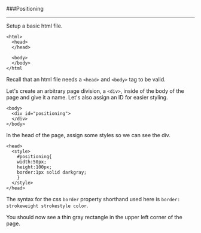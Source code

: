 ###Positioning

-----

Setup a basic html file.

```
<html>
  <head>
  </head>

  <body>
  </body>
</html
```

Recall that an html file needs a `<head>` and `<body>` tag to be valid.

Let's create an arbitrary page division, a `<div>`, inside of the body of the page and give it a name. Let's also assign an ID for easier styling.

```
<body>
  <div id="positioning">
  </div>
</body>
```

In the head of the page, assign some styles so we can see the div.

```
<head>
  <style>
    #positioning{
	width:50px;
	height:100px;
	border:1px solid darkgray;    
    }
  </style>
</head>
```

The syntax for the css `border` property shorthand used here is `border: strokeweight strokestyle color`. 

You should now see a thin gray rectangle in the upper left corner of the page.

